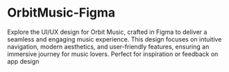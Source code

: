 # OrbitMusic-Figma
Explore the UI/UX design for Orbit Music, crafted in Figma to deliver a seamless and engaging music experience. This design focuses on intuitive navigation, modern aesthetics, and user-friendly features, ensuring an immersive journey for music lovers. Perfect for inspiration or feedback on app design
